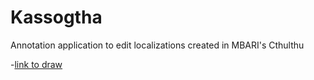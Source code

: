 # Kassogtha
Annotation application to edit localizations created in MBARI's Cthulthu 

-[link to draw](draw.io)
